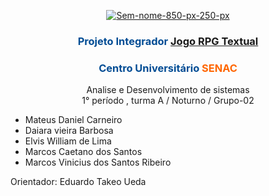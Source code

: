 
<p align="center">
  <a href="https://ibb.co/Kht99rH"><img src="https://i.ibb.co/6wK44W5/Sem-nome-850-px-250-px.jpg" alt="Sem-nome-850-px-250-px" border="0" /></a>
</p>

<h3 style="text-align: center;"><span style="color: #004c94;"><strong>Projeto Integrador <a href="https://github.com/viniknoxville/Grupo-02-ProjetoIntegrador/blob/main/Projeto%20Integrador%20I.pdf">Jogo RPG Textual</a></strong></span></h3>
<h3 style="text-align: center;"><span style="color: #004c94;"><strong><span class="JsGRdQ">Centro Universit&aacute;rio <span style="color: #ff6600;">SENAC</span></span></strong></span></h3>
<p style="text-align: center;">Analise e Desenvolvimento de sistemas<br />1&deg; per&iacute;odo , turma A / Noturno / Grupo-02</p>
<ul>
<li>Mateus Daniel Carneiro</li>
<li>Daiara vieira Barbosa</li>
<li>Elvis William de Lima</li>
<li>Marcos Caetano dos Santos</li>
<li>Marcos Vinicius dos Santos Ribeiro</li>
</ul>
<p>Orientador: Eduardo Takeo Ueda</p>





